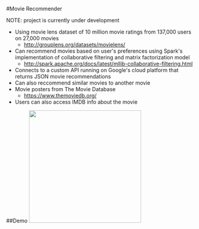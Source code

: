 #Movie Recommender

NOTE: project is currently under development

- Using movie lens dataset of 10 million movie ratings from 137,000 users on 27,000 movies
  - http://grouplens.org/datasets/movielens/
- Can recommend movies based on user's preferences using Spark's implementation of collaborative filtering and matrix factorization model
  - http://spark.apache.org/docs/latest/mllib-collaborative-filtering.html   
- Connects to a custom API running on Google's cloud platform that returns JSON movie recommendations
- Can also reccommend similar movies to another movie
- Movie posters from The Movie Database
  - https://www.themoviedb.org/
- Users can also access IMDB info about the movie

##Demo
<img src="screenshots/screenshot-1.gif" width="300"/>
